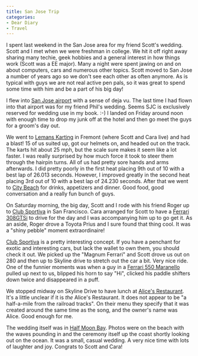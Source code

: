 ```yaml
---
title: San Jose Trip
categories:
- Dear Diary
- Travel
---
```


I spent last weekend in the San Jose area for my friend Scott's wedding. Scott and I met when we were freshman in college. We hit it off right away sharing many techie, geek hobbies and a general interest in how things work (Scott was a EE major). Many a night were spent jawing on and on about computers, cars and numerous other topics. Scott moved to San Jose a number of years ago so we don't see each other as often anymore. As is typical with guys we are not real active pen pals, so it was great to spend some time with him and be a part of his big day!

I flew into [San Jose airport](http://www.sjc.org/) with a sense of deja vu. The last time I had flown into that airport was for my friend Phil's wedding. Seems SJC is exclusively reserved for wedding use in my book. :-) I landed on Friday around noon with enough time to drop my junk off at the hotel and then go meet the guys for a groom's day out.

We went to [Lemans Karting](http://www.lemanskarting.com/) in Fremont (where Scott and Cara live) and had a blast! 15 of us suited up, got our helmets on, and headed out on the track. The karts hit about 25 mph, but the scale sure makes it seem like a lot faster. I was really surprised by how much force it took to steer them through the hairpin turns. All of us had pretty sore hands and arms afterwards. I did pretty poorly in the first heat placing 9th out of 10 with a best lap of 26.013 seconds. However, I improved greatly in the second heat placing 3rd out of 10 with a best lap of 24.230 seconds. After that we went to [City Beach](http://www.citybeach.com/) for drinks, appetizers and dinner. Good food, good conversation and a really fun bunch of guys. 

On Saturday morning, the big day, Scott and I rode with his friend Roger up to [Club Sportiva](http://www.clubsportiva.com/) in San Francisco. Cara arranged for Scott to have a [Ferrari 308GTSi](http://images.google.com/images?hl=en&hs=rLm&client=firefox-a&rls=org.mozilla:en-US:official&q=ferrari%20308%20GTS&spell=1&sa=N&tab=wi) to drive for the day and I was accompanying him up to go get it. As an aside, Roger drove a Toyota Prius and I sure found that thing cool. It was a "shiny pebble" moment extraordinaire!

[Club Sportiva](http://www.clubsportiva.com/) is a pretty interesting concept. If you have a penchant for exotic and interesting cars, but lack the wallet to own them, you should check it out. We picked up the "Magnum Ferrari" and Scott drove us out on 280 and then up to Skyline drive to stretch out the car a bit. Very nice ride. One of the funnier moments was when a guy in a [Ferrari 550 Maranello](http://images.google.com/images?svnum=10&hs=616&hl=en&lr=&client=firefox-a&rls=org.mozilla%3Aen-US%3Aofficial&q=ferrari+550&btnG=Search) pulled up next to us, blipped his horn to say "Hi", clicked his paddle shifters down twice and disappeared in a puff.

We stopped midway on Skyline Drive to have lunch at [Alice's Restaurant](http://www.calhsta.org/library/alices.html). It's a little unclear if it is _the_ Alice's Restaurant. It does not appear to be "a half-a-mile from the railroad tracks". On their menu they specify that it was created around the same time as the song, and the owner's name was Alice. Good enough for me.

The wedding itself was in [Half Moon Bay](http://www.halfmoonbaychamber.org/). Photos were on the beach with the waves pounding in and the ceremony itself up the coast shortly looking out on the ocean. It was a small, casual wedding. A very nice time with lots of laughter and joy. Congrats to Scott and Cara!
